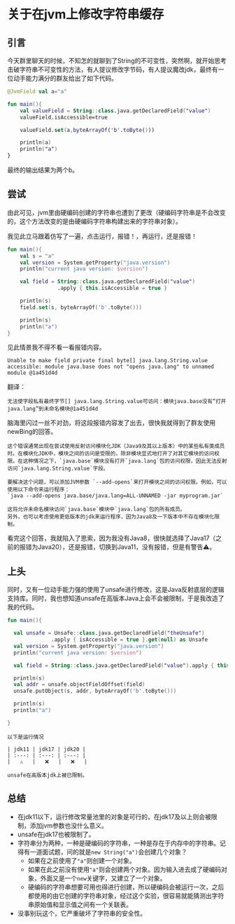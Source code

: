 # 关于在jvm上修改字符串缓存

## 引言

今天群里聊天的时候，不知怎的就聊到了String的不可变性，突然啊，就开始思考击破字符串不可变性的方法，有人提议修改字节码，有人提议魔改jdk，最终有一位动手能力满分的群友给出了如下代码。

```kotlin
@JvmField val a="a"

fun main(){
    val valueField = String::class.java.getDeclaredField("value")
    valueField.isAccessible=true

    valueField.set(a,byteArrayOf('b'.toByte()))

    println(a)
    println("a")
}
```

最终的输出结果为两个b。

## 尝试

由此可见，jvm里由硬编码创建的字符串也遭到了更改（硬编码字符串是不会改变的，这个方法改变的是由硬编码字符串构建出来的字符串对象）。

我见此立马跟着仿写了一遍，点击运行，报错！，再运行，还是报错！

```kotlin
fun main(){
    val s = "a"
    val version = System.getProperty("java.version")
    println("current java version: $version")

    val field = String::class.java.getDeclaredField("value")
                .apply { this.isAccessible = true }

    println(s)
    field.set(s, byteArrayOf('b'.toByte()))

    println(s)
    println("a")
}
```

见此情景我不得不看一看报错内容。

`
Unable to make field private final byte[] java.lang.String.value accessible: module java.base does not "opens java.lang" to unnamed module @1a451d4d
`

翻译：

`
无法使字段私有最终字节[] java.lang.String.value可访问：模块java.base没有“打开java.lang”到未命名模块@1a451d4d
`

脑海里闪过一丝不对劲，将这段报错内容发了出去，很快我就得到了群友使用newBing的回答。

```admonish info
这个错误通常出现在尝试使用反射访问模块化JDK（Java9及其以上版本）中的某些私有类成员时。在模块化JDK中，模块之间的访问是受限的，除非模块显式地打开了对其它模块的访问权限。在这种情况之下，`java.base`模块没有打开`java.lang`包的访问权限，因此无法反射访问`java.lang.String.value`字段。

要解决这个问题，可以添加JVM参数 `--add-opens`来打开模块之间的访问权限。例如，可以使用以下命令来运行程序：
`java --add-opens java.base/java.lang=ALL-UNNAMED -jar myprogram.jar`

这将允许未命名模块访问`java.base`模块中`java.lang`包的所有成员。
另外，也可以考虑使用更低版本的jdk来运行程序，因为Java8及一下版本中不存在模块化限制。
```

看完这个回答，我就陷入了思索，因为我没有Java8，很快就选择了Java17（之前的报错为Java20），还是报错，切换到Java11，没有报错，但是有警告⚠️。

## 上头

同时，又有一位动手能力强的使用了unsafe进行修改，这是Java反射底层的逻辑支持库。同时，我也想知道unsafe在高版本Java上会不会被限制，于是我改造了我的代码。

```kotlin
fun main(){

  val unsafe = Unsafe::class.java.getDeclaredField("theUnsafe")
              .apply { isAccessible = true }.get(null) as Unsafe
  val version = System.getProperty("java.version")
  println("current java version: $version")

  val field = String::class.java.getDeclaredField("value").apply { this.isAccessible = true }

  println(s)
  val addr = unsafe.objectFieldOffset(field)
  unsafe.putObject(s, addr, byteArrayOf('b'.toByte()))

  println(s)
  println("a")

}
```

```admonish
以下是运行情况

| jdk11 | jdk17 | jdk20 |
| :---: | :---: | :---: |
|   ⚠️   |   ❌   |   ❌   |

unsafe在高版本jdk上被已限制。
```

## 总结

- 在jdk11以下，运行修改常量池里的对象是可行的，在jdk17及以上则会被限制，添加jvm参数也没什么意义。
- unsafe在jdk17也被限制了。
- 字符串分为两种，一种是硬编码的字符串，一种是存在于内存中的字符串。记得有一道面试题，问的就是`new String("a")`会创建几个对象？
  - 如果在之前使用了`"a"`则创建一个对象。
  - 如果在此之前没有使用`"a"`则会创建两个对象。因为输入进去成了硬编码对象，外面又是一个`new`关键字，又建立了一个对象。
  - 硬编码的字符串想要可用也得进行创建，所以硬编码会被运行一次，之后都使用的由它创建的字符串对象，经过这个实验，很容易就能猜测出字符串原始值和显示值之间有一个关联表。
- 没事别玩这个，它严重破坏了字符串的安全性。
